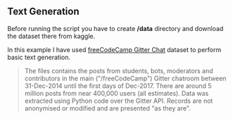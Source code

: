 ## Text Generation

Before running the script you have to create **/data** directory and download
the dataset there from kaggle.

In this example I have used [freeCodeCamp Gitter Chat](https://www.kaggle.com/freecodecamp/all-posts-public-main-chatroom)
dataset to perform basic text generation. 

> The files contains the posts from students, bots, moderators and contributors in the main ("/freeCodeCamp") Gitter chatroom between 31-Dec-2014 until the first days of Dec-2017. There are around 5 million posts from near 400,000 users (all estimates). Data was extracted using Python code over the Gitter API. Records are not anonymised or modified and are presented "as they are".